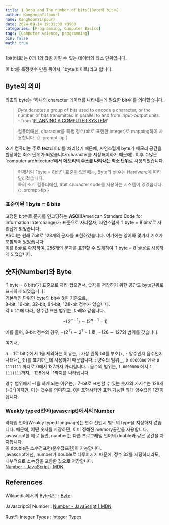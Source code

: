```yaml
---
title: 1 Byte and The number of bits(1Byte와 bit수)
author: KanghoonYi(pour)
name: KanghoonYi(pour)
date: 2024-09-14 19:31:00 +0900
categories: [Programming, Computer Basics]
tags: [Computer Science, programming]
pin: false
math: true
---
```


1bit(비트)는 0과 1의 값을 가질 수 있는 데이터의 최소 단위입니다.

이 bit를 특정갯수 만큼 묶어서, 1byte(바이트)라고 합니다.

## Byte의 의미

최초의 byte는 ‘하나의 character 데이터를 나타내는데 필요한 bit수’를 의미했습니다.

> *Byte* denotes a group of bits used to encode a character, or the number of bits transmitted in parallel to and from input-output units.  
> \- from ‘[PLANNING A COMPUTER SYSTEM](https://archive.computerhistory.org/resources/text/IBM/Stretch/pdfs/Buchholz_102636426.pdf)’

> 컴퓨터에선, character를 특정 정수(bit로 표현한 integer)로 mapping하여 사용합니다.
{: .prompt-tip }

초기 컴퓨터는 주로 text데이터를 처리했기 때문에, 자연스럽게 byte가 메모리 공간을 할당하는 최소 단위가 되었습니다(character를 저장해야하기 때문에). 이후 수많은 ‘computer architecture’에서 **메모리의 주소를 나타내는 최소 단위**로 사용되었습니다.

> 현재처럼 1byte = 8bit인 표준이 없을때는, Byte의 bit수는 Hardware에 따라 달라졌습니다.  
> 특히 초기 컴퓨터에선, 6bit character code를 사용하는 시스템이 있었습니다.
{: .prompt-tip }

### 표준이된 1 byte = 8 bits

고정된 bit수로 문자를 인코딩하는 **ASCII**(American Standard Code for Information Interchange)가 표준으로 자리잡자, 자연스럽게 ‘1 byte = 8 bits’로 자리잡게 되었습니다.  
ASCII는 원래 7bit로 128개의 문자를 표현하였습니다. 여기에는 영어와 몇가지 기호가 포함되어 있었습니다.  
이를 8bit로 확장하여, 256개의 문자를 표현할 수 있게하여 ‘1 byte = 8 bits’로 사용하게 되었습니다.  
## 숫자(Number)와 Byte

‘1 byte = 8 bits’가 표준으로 자리 잡으면서, 숫자를 저장하기 위한 공간도 byte단위로 표시하게 되었습니다.  
기본적인 단위인 byte의 bit수 8을 기준으로,  
8-bit, 16-bit, 32-bit, 64-bit, 128-bit 정수가 있습니다.  
각 bit수에 따라, 정수값 표현 범위는, 아래와 같습니다.  

$$
-(2^{n-1})\sim(2^{n-1}-1)
$$

예를 들어, 8-bit 정수의 경우, $-(2^7)\sim2^{7}-1$ 로, $-128\sim127$의 범위를 갖습니다.

여기서,  

$n-1$로 bit수에서 1을 제외하는 이유는,
: 가장 왼쪽 bit를 부호(+, - 양수인지 음수인지 나태내는것)를 표기하는데 사용하기 때문입니다.
: 양수의 범위는, `0 0000000` 에서 `0 1111111` 까지로 0에서 127까지 가리킵니다.
: 음수의 범위는, `1 0000000` 에서 `1 1111111`까지, -128에서 -1까지를 나타냅니다.

양수 범위에서 -1을 하게 되는 이유는,
: 7-bit로 표현할 수 있는 숫자의 가지수는 128개(=$2^7$)이지만, 이는 갯수를 의미하고, 0을 포함시키면 표현 가능한 최대 양수값은 127이 됩니다.

### Weakly typed언어(javascript)에서의 Number

약타입 언어(Weakly typed language)는 변수 선언시 별도의 type을 지정하지 않습니다. 때문에, 어떤 숫자를 저장하던, 이미 정해진 memory공간을 사용합니다.  
javascript를 예로 들면, number는 다른 프로그래밍 언어의 double과 같은 공간을 차지합니다.  
이 double은 소수점표현(분수값표현)이 가능합니다.  
javascript에선, number가 double로 다루어지기 때문에, 정수 32를 저장하더라도, 내부적으로 소수점을 포함한 값으로 저장합니다.  
[Number \- JavaScript \| MDN](https://developer.mozilla.org/ko/docs/Web/JavaScript/Reference/Global_Objects/Number)

## References

Wikipedia에서의 Byte정보
: [Byte](https://en.wikipedia.org/wiki/Byte)

Javascript의 Number
: [Number \- JavaScript \| MDN](https://developer.mozilla.org/ko/docs/Web/JavaScript/Reference/Global_Objects/Number)

Rust의 Integer Types
: [Integer Types](https://doc.rust-lang.org/beta/book/ch03-02-data-types.html#integer-types)
